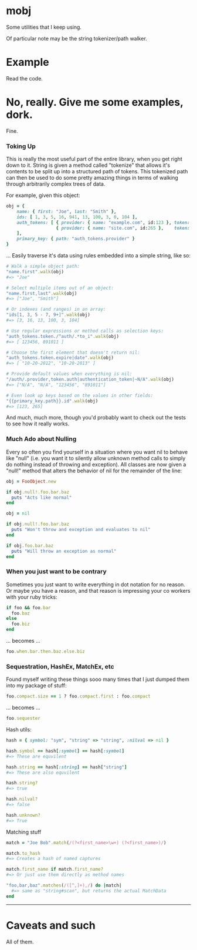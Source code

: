 mobj
===

Some utilities that I keep using.

Of particular note may be the string tokenizer/path walker.

Example
===

Read the code.

No, really.  Give me some examples, dork.
===

Fine.

### Toking Up

This is really the most useful part of the entire library, when you get right down to it.
String is given a method called "tokenize" that allows it's contents to be split up into
a structured path of tokens.  This tokenized path can then be used to do some pretty amazing
things in terms of walking through arbitrarily complex trees of data.

For example, given this object:

```ruby
obj = {
    name: { first: "Joe", last: "Smith" },
    ids: [ 1, 3, 5, 16, 941, 13, 100, 3, 0, 104 ],
    auth_tokens: [ { provider: { name: "example.com", id:123 }, token: { auth: "123456", expire: "10-20-2012" } },
                   { provider: { name: "site.com", id:265 },    token: { authentication_token: "891011", date: "10-20-2013" } }
    ],
    primary_key: { path: "auth_tokens.provider" }
}
```

...  Easily traverse it's data using rules embedded into a simple string, like so:

```ruby
# Walk a simple object path:
"name.first".walk(obj)
#=> "Joe"

# Select multiple items out of an object:
"name.first,last".walk(obj)
#=> ["Joe", "Smith"]

# Or indexes (and ranges) in an array:
"ids[1, 3, 5 - 7, 9+]".walk(obj)
#=> [3, 16, 13, 100, 3, 104]

# Use regular expressions or method calls as selection keys:
"auth_tokens.token./^auth/.*to_i".walk(obj)
#=> [ 123456, 891011 ]

# Choose the first element that doesn't return nil:
"auth_tokens.token.expire|date".walk(obj)
#=> [ "10-20-2012", "10-20-2013" ]

# Provide default values when everything is nil:
"/auth/.provider,token.auth|authentication_token|~N/A".walk(obj)
#=> ["N/A", "N/A", "123456", "891011"]

# Even look up keys based on the values in other fields:
"{{primary_key.path}}.id".walk(obj)
#=> [123, 265]

```

And much, much more, though you'd probably want to check out the tests to see how it really works.

### Much Ado about Nulling

Every so often you find yourself in a situation where you want nil to behave like "null"
(i.e. you want it to silently allow unknown method calls to simply do nothing instead of throwing
and exception).  All classes are now given a "null!" method that alters the behavior of nil for
the remainder of the line:

```ruby
obj = FooObject.new

if obj.null!.foo.bar.baz
  puts "Acts like normal"
end

obj = nil

if obj.null!.foo.bar.baz
  puts "Won't throw and exception and evaluates to nil"
end

if obj.foo.bar.baz
  puts "Will throw an exception as normal"
end
```

### When you just want to be contrary

Sometimes you just want to write everything in dot notation for no reason.
Or maybe you have a reason, and that reason is impressing your co workers with your
ruby tricks:

```ruby
if foo && foo.bar
  foo.baz
else
  foo.biz
end
```
... becomes ...

```ruby
foo.when.bar.then.baz.else.biz
```

### Sequestration, HashEx, MatchEx, etc

Found myself writing these things sooo many times that I just dumped them into my package of stuff:

```ruby
foo.compact.size == 1 ? foo.compact.first : foo.compact
```
... becomes ...

```ruby
foo.sequester
```

Hash utils:

```ruby
hash = { symbol: "sym", "string" => "string", :nilval => nil }

hash.symbol == hash[:symbol] == hash[:symbol]
#=> These are equvilent

hash.string == hash[:string] == hash["string"]
#=> These are also equvilent

hash.string?
#=> true

hash.nilval?
#=> false

hash.unknown?
#=> True
```

Matching stuff

```ruby
match = "Joe Bob".match(/(?<first_name>\w+) (?<first_name>)/)

match.to_hash
#=> Creates a hash of named captures

match.first_name if match.first_name?
#=> Or just use them directly as method names

"foo,bar,baz".matches(/([^,]+),/) do |match|
  #=> same as "string#scan", but returns the actual MatchData
end
```

---

Caveats and such
===

All of them.